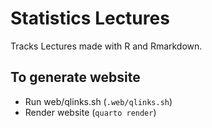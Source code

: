 # Statistics Lectures
Tracks Lectures made with R and Rmarkdown.

## To generate website

- Run web/qlinks.sh (`.web/qlinks.sh`)
- Render website (`quarto render`)
